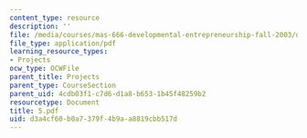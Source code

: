 ```yaml
---
content_type: resource
description: ''
file: /media/courses/mas-666-developmental-entrepreneurship-fall-2003/d3a4cf60b0a7379f4b9aa8819cbb517d_5.pdf
file_type: application/pdf
learning_resource_types:
- Projects
ocw_type: OCWFile
parent_title: Projects
parent_type: CourseSection
parent_uid: 4cdb03f1-c7d6-d1a8-b653-1b45f48259b2
resourcetype: Document
title: 5.pdf
uid: d3a4cf60-b0a7-379f-4b9a-a8819cbb517d
---
```

